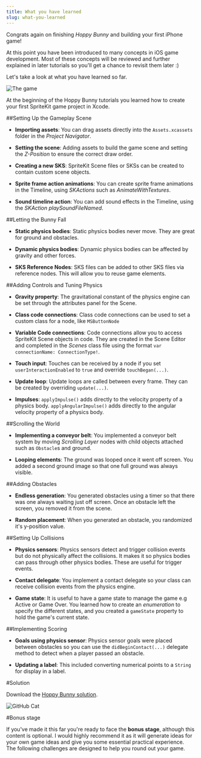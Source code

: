```yaml
---
title: What you have learned
slug: what-you-learned
---
```


Congrats again on finishing *Hoppy Bunny* and building your first iPhone game!

At this point you have been introduced to many concepts in iOS game development. Most of these concepts will be reviewed and further explained in later tutorials so you'll get a chance to revisit them later :)

Let's take a look at what you have learned so far.

![The game](../cover.png)

At the beginning of the Hoppy Bunny tutorials you learned how to create your first SpriteKit game project in Xcode.

##Setting Up the Gameplay Scene

- **Importing assets**: You can drag assets directly into the `Assets.xcassets` folder in the *Project Navigator*.

- **Setting the scene**: Adding assets to build the game scene and setting the *Z-Position* to ensure the correct draw order.

- **Creating a new SKS**: SpriteKit Scene files or SKSs can be created to contain custom scene objects.

- **Sprite frame action animations**: You can create sprite frame animations in the Timeline, using *SKActions* such as *AnimateWithTextures*.

- **Sound timeline action**:  You can add sound effects in the Timeline, using the *SKAction* *playSoundFileNamed*.

##Letting the Bunny Fall

- **Static physics bodies**: Static physics bodies never move. They are great for ground and obstacles.

- **Dynamic physics bodies**: Dynamic physics bodies can be affected by gravity and other forces.

- **SKS Reference Nodes**: SKS files can be added to other SKS files via reference nodes. This will allow you to reuse game elements.

##Adding Controls and Tuning Physics

- **Gravity property**: The gravitational constant of the physics engine can be set through the attributes panel for the Scene.

- **Class code connections**: Class code connections can be used to set a custom class for a node, like `MSButtonNode`

- **Variable Code connections**: Code connections allow you to access SpriteKit Scene objects in code. They are created in the Scene Editor and completed in the *Scenes* class file using the format `var connectionName: ConnectionType!`.

- **Touch input**: Touches can be received by a node if you set `userInteractionEnabled` to `true` and override `touchBegan(...)`.

- **Update loop**: Update loops are called between every frame. They can be created by overriding `update(...)`.

- **Impulses**: `applyImpulse()` adds directly to the velocity property of a physics body. `applyAngularImpulse()` adds directly to the angular velocity property of a physics body.

##Scrolling the World

- **Implementing a conveyor belt**: You implemented a conveyor belt system by moving *Scrolling Layer* nodes with child objects attached such as `Obstacle`s and ground.

- **Looping elements**: The ground was looped once it went off screen. You added a second ground image so that one full ground was always visible.

##Adding Obstacles

- **Endless generation**: You generated obstacles using a timer so that there was one always waiting just off screen. Once an obstacle left the screen, you removed it from the scene.

- **Random placement**: When you generated an obstacle, you randomized it's y-position value.

##Setting Up Collisions

- **Physics sensors**: Physics sensors detect and trigger collision events but do not physically affect the collisions. It makes it so physics bodies can pass through other physics bodies. These are useful for trigger events.

- **Contact delegate**: You implement a contact delegate so your class can receive collision events from the physics engine.

- **Game state**: It is useful to have a game state to manage the game e.g Active or Game Over. You learned how to create an *enumeration* to specify the different states, and you created a `gameState` property to hold the game's current state.

##Implementing Scoring

- **Goals using physics sensor**: Physics sensor goals were placed between obstacles so you can use the `didBeginContact(...)` delegate method to detect when a player passed an obstacle.

- **Updating a label**: This included converting numerical points to a `String` for display in a label.

#Solution

Download the [Hoppy Bunny solution](https://github.com/MakeSchool-Tutorials/Hoppy-Bunny-SpriteKit-Swift-Solution/archive/swift3.zip).

![GitHub Cat](https://static.makegameswith.us/gamernews_images/TVZ2mTmQpl/labtocat.png)

#Bonus stage

If you've made it this far you're ready to face the **bonus stage**, although this content is optional.  I would highly recommend it as it will generate ideas for your own game ideas and give you some essential practical experience.  The following challenges are designed to help you round out your game.
